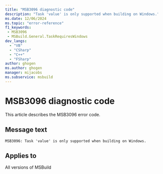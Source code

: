 ```yaml
---
title: "MSB3096 diagnostic code"
description: "Task 'value' is only supported when building on Windows."
ms.date: 12/06/2024
ms.topic: "error-reference"
f1_keywords:
 - MSB3096
 - MSBuild.General.TaskRequiresWindows
dev_langs:
  - "VB"
  - "CSharp"
  - "C++"
  - "FSharp"
author: ghogen
ms.author: ghogen
manager: mijacobs
ms.subservice: msbuild
---
```


# MSB3096 diagnostic code

<!-- :::ErrorDefinitionDescription::: -->
<!-- :::editable-content name="introDescription"::: -->
This article describes the MSB3096 error code.
<!-- :::editable-content-end::: -->

## Message text

`MSB3096: Task 'value' is only supported when building on Windows.`

<!-- :::editable-content name="postOutputDescription"::: -->
<!--
{StrBegin="MSB3096: "}
-->
<!-- :::editable-content-end::: -->
<!-- :::ErrorDefinitionDescription-end::: -->

## Applies to

All versions of MSBuild

